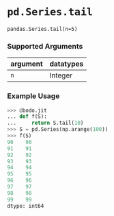 # `pd.Series.tail`

`pandas.Series.tail(n=5)`

### Supported Arguments

| argument                    | datatypes                              |
|-----------------------------|----------------------------------------|
| `n`                         |    Integer                             |

### Example Usage

``` py
>>> @bodo.jit
... def f(S):
...     return S.tail(10)
>>> S = pd.Series(np.arange(100))
>>> f(S)
90    90
91    91
92    92
93    93
94    94
95    95
96    96
97    97
98    98
99    99
dtype: int64
```


